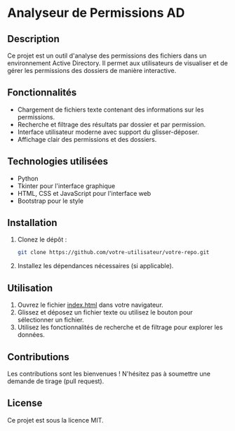 # Analyseur de Permissions AD

## Description
Ce projet est un outil d'analyse des permissions des fichiers dans un environnement Active Directory. Il permet aux utilisateurs de visualiser et de gérer les permissions des dossiers de manière interactive.

## Fonctionnalités
- Chargement de fichiers texte contenant des informations sur les permissions.
- Recherche et filtrage des résultats par dossier et par permission.
- Interface utilisateur moderne avec support du glisser-déposer.
- Affichage clair des permissions et des dossiers.

## Technologies utilisées
- Python
- Tkinter pour l'interface graphique
- HTML, CSS et JavaScript pour l'interface web
- Bootstrap pour le style

## Installation
1. Clonez le dépôt :
   ```bash
   git clone https://github.com/votre-utilisateur/votre-repo.git
   ```
2. Installez les dépendances nécessaires (si applicable).

## Utilisation
1. Ouvrez le fichier [index.html](cci:7://file:///c:/Users/Arman/Desktop/Projets/PermAD/index.html:0:0-0:0) dans votre navigateur.
2. Glissez et déposez un fichier texte ou utilisez le bouton pour sélectionner un fichier.
3. Utilisez les fonctionnalités de recherche et de filtrage pour explorer les données.

## Contributions
Les contributions sont les bienvenues ! N'hésitez pas à soumettre une demande de tirage (pull request).

## License
Ce projet est sous la licence MIT.
